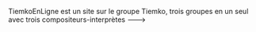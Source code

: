 TiemkoEnLigne est un site sur le groupe Tiemko, trois groupes en un seul avec trois compositeurs-interprètes
--->
